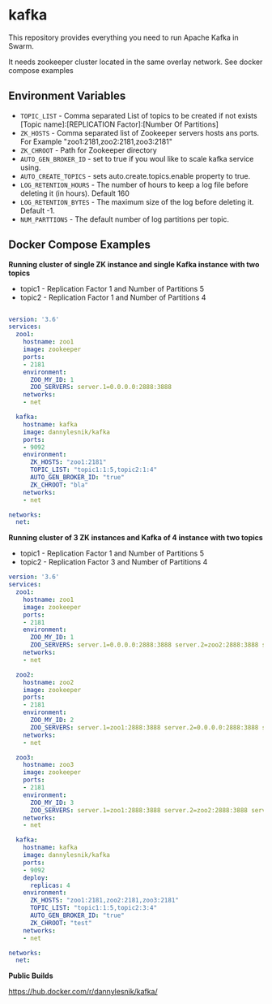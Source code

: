 # kafka

This repository provides everything you need to run Apache Kafka in Swarm.

It needs zookeeper cluster located in the same overlay network. See docker compose examples

Environment Variables
-----

 * `TOPIC_LIST` - Comma separated List of topics to be created if not exists [Topic name]:[REPLICATION Factor]:[Number Of Partitions]
 * `ZK_HOSTS` - Comma separated list of Zookeeper servers hosts ans ports. For Example "zoo1:2181,zoo2:2181,zoo3:2181"
 * `ZK_CHROOT` - Path for Zookeeper directory
 * `AUTO_GEN_BROKER_ID` - set to true if you woul like to scale kafka service using.
 * `AUTO_CREATE_TOPICS` - sets auto.create.topics.enable property to true.
 * `LOG_RETENTION_HOURS` - The number of hours to keep a log file before deleting it (in hours). Default 160
 * `LOG_RETENTION_BYTES` - The maximum size of the log before deleting it. Default -1.
 * `NUM_PARTTIONS` - The default number of log partitions per topic.
 
 
Docker Compose Examples
-------------------------

**Running cluster of single ZK instance and single Kafka instance with two topics**
* topic1  - Replication Factor 1 and Number of Partitions 5
* topic2  - Replication Factor 1 and Number of Partitions 4
  
```yaml

version: '3.6'
services:
  zoo1:
    hostname: zoo1
    image: zookeeper
    ports:
    - 2181
    environment:
      ZOO_MY_ID: 1
      ZOO_SERVERS: server.1=0.0.0.0:2888:3888
    networks:
    - net

  kafka:
    hostname: kafka
    image: dannylesnik/kafka
    ports:
    - 9092
    environment:
      ZK_HOSTS: "zoo1:2181"
      TOPIC_LIST: "topic1:1:5,topic2:1:4"
      AUTO_GEN_BROKER_ID: "true"
      ZK_CHROOT: "bla"
    networks:
    - net

networks:
  net:

```

**Running cluster of 3 ZK instances and Kafka of 4 instance with two topics**
* topic1  - Replication Factor 1 and Number of Partitions 5
* topic2  - Replication Factor 3 and Number of Partitions 4

```yaml
version: '3.6'
services:
  zoo1:
    hostname: zoo1
    image: zookeeper
    ports:
    - 2181
    environment:
      ZOO_MY_ID: 1
      ZOO_SERVERS: server.1=0.0.0.0:2888:3888 server.2=zoo2:2888:3888 server.3=zoo3:2888:3888
    networks:
    - net

  zoo2:
    hostname: zoo2
    image: zookeeper
    ports:
    - 2181
    environment:
      ZOO_MY_ID: 2
      ZOO_SERVERS: server.1=zoo1:2888:3888 server.2=0.0.0.0:2888:3888 server.3=zoo3:2888:3888
    networks:
    - net

  zoo3:
    hostname: zoo3
    image: zookeeper
    ports:
    - 2181
    environment:
      ZOO_MY_ID: 3
      ZOO_SERVERS: server.1=zoo1:2888:3888 server.2=zoo2:2888:3888 server.3=0.0.0.0:2888:3888
    networks:
    - net

  kafka:
    hostname: kafka
    image: dannylesnik/kafka
    ports:
    - 9092
    deploy:
      replicas: 4
    environment:
      ZK_HOSTS: "zoo1:2181,zoo2:2181,zoo3:2181"
      TOPIC_LIST: "topic1:1:5,topic2:3:4"
      AUTO_GEN_BROKER_ID: "true"
      ZK_CHROOT: "test"
    networks:
    - net

networks:
  net:
```

**Public Builds**

https://hub.docker.com/r/dannylesnik/kafka/